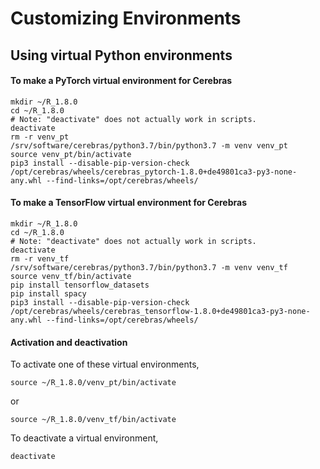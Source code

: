 # Customizing Environments

## Using virtual Python environments

#### To make a PyTorch virtual environment for Cerebras

```console
mkdir ~/R_1.8.0
cd ~/R_1.8.0
# Note: "deactivate" does not actually work in scripts.
deactivate
rm -r venv_pt
/srv/software/cerebras/python3.7/bin/python3.7 -m venv venv_pt
source venv_pt/bin/activate
pip3 install --disable-pip-version-check /opt/cerebras/wheels/cerebras_pytorch-1.8.0+de49801ca3-py3-none-any.whl --find-links=/opt/cerebras/wheels/
```

#### To make a TensorFlow virtual environment for Cerebras

```console
mkdir ~/R_1.8.0
cd ~/R_1.8.0
# Note: "deactivate" does not actually work in scripts.
deactivate
rm -r venv_tf
/srv/software/cerebras/python3.7/bin/python3.7 -m venv venv_tf
source venv_tf/bin/activate
pip install tensorflow_datasets
pip install spacy
pip3 install --disable-pip-version-check /opt/cerebras/wheels/cerebras_tensorflow-1.8.0+de49801ca3-py3-none-any.whl --find-links=/opt/cerebras/wheels/
```

#### Activation and deactivation

To activate one of these virtual environments,

```console
source ~/R_1.8.0/venv_pt/bin/activate
```

or

```console
source ~/R_1.8.0/venv_tf/bin/activate
```

To deactivate a virtual environment,

```console
deactivate
```
